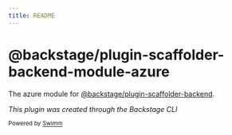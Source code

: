 ```yaml
---
title: README
---
```

# @backstage/plugin-scaffolder-backend-module-azure

The azure module for [@backstage/plugin-scaffolder-backend](https://www.npmjs.com/package/@backstage/plugin-scaffolder-backend).

*This plugin was created through the Backstage CLI*

<SwmMeta version="3.0.0"><sup>Powered by [Swimm](https://app.swimm.io/)</sup></SwmMeta>
